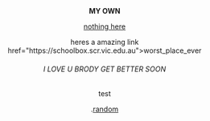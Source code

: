 <html>

<center>

<head>
<b>MY OWN</b>

</head>

<body>

<p><a href="www.pornhub.com">nothing here</a>

<p>heres a amazing link <a> href="https://schoolbox.scr.vic.edu.au">worst_place_ever
<br>
<p><h6>I LOVE U BRODY GET BETTER SOON</h6>

<p>test

<p>.<a href="https://www.youtube.com/watch?v=cd2FZrBgUjA" >random</a>

<style>
h6 {
    colour: blue;
}
</style>





    